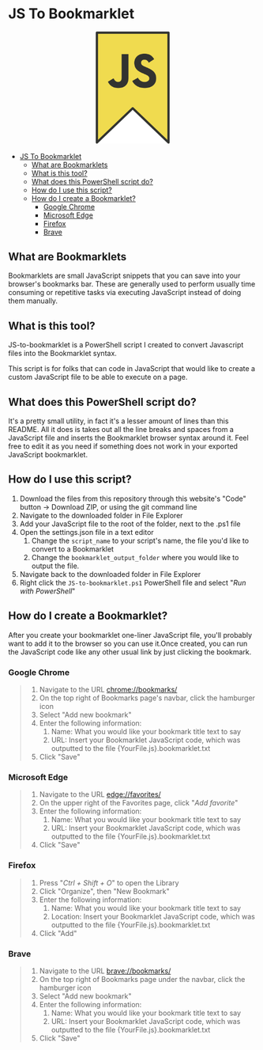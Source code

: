 # JS To Bookmarklet

<p align="center">
<img alt="JavaScript Bookmarklet Logo" src="./README_images/JavaScript-Bookmarklet-logo.png" width="150px">
</p>  

- [JS To Bookmarklet](#js-to-bookmarklet)
  - [What are Bookmarklets](#what-are-bookmarklets)
  - [What is this tool?](#what-is-this-tool)
  - [What does this PowerShell script do?](#what-does-this-powershell-script-do)
  - [How do I use this script?](#how-do-i-use-this-script)
  - [How do I create a Bookmarklet?](#how-do-i-create-a-bookmarklet)
    - [Google Chrome](#google-chrome)
    - [Microsoft Edge](#microsoft-edge)
    - [Firefox](#firefox)
    - [Brave](#brave)

## What are Bookmarklets

Bookmarklets are small JavaScript snippets that you can save into your browser's bookmarks bar. These are generally used to perform usually time consuming or repetitive tasks via executing JavaScript instead of doing them manually.

## What is this tool?

JS-to-bookmarklet is a PowerShell script I created to convert Javascript files into the Bookmarklet syntax.

This script is for folks that can code in JavaScript that would like to create a custom JavaScript file to be able to execute on a page.

## What does this PowerShell script do?

It's a pretty small utility, in fact it's a lesser amount of lines than this README. All it does is takes out all the line breaks and spaces from a JavaScript file and inserts the Bookmarklet browser syntax around it. Feel free to edit it as you need if something does not work in your exported JavaScript bookmarklet.

## How do I use this script?

1. Download the files from this repository through this website's "Code" button -> Download ZIP, or using the git command line
2. Navigate to the downloaded folder in File Explorer
3. Add your JavaScript file to the root of the folder, next to the .ps1 file
4. Open the settings.json file in a text editor
   1. Change the ```script_name``` to your script's name, the file you'd like to convert to a Bookmarklet
   2. Change the ```bookmarklet_output_folder``` where you would like to output the file.
5. Navigate back to the downloaded folder in File Explorer
6. Right click the ```JS-to-bookmarklet.ps1``` PowerShell file and select "_Run with PowerShell_"

## How do I create a Bookmarklet?

After you create your bookmarklet one-liner JavaScript file, you'll probably want to add it to the browser so you can use it.Once created, you can run the JavaScript code like any other usual link by just clicking the bookmark.

### Google Chrome

> 1. Navigate to the URL [chrome://bookmarks/](https://chrome://bookmarks/)
> 2. On the top right of Bookmarks page's navbar, click the hamburger icon
> 3. Select "Add new bookmark"
> 4. Enter the following information:
>    1. Name: What you would like your bookmark title text to say
>    2. URL: Insert your Bookmarklet JavaScript code, which was outputted to the file {YourFile.js}.bookmarklet.txt
> 5. Click "Save"

### Microsoft Edge

> 1. Navigate to the URL [edge://favorites/](https://edge://favorites/)
> 2. On the upper right of the Favorites page, click "_Add favorite_"
> 3. Enter the following information:
>    1. Name: What you would like your bookmark title text to say
>    2. URL: Insert your Bookmarklet JavaScript code, which was outputted to the file {YourFile.js}.bookmarklet.txt
> 4. Click "Save"

### Firefox

> 1. Press "_Ctrl + Shift + O_" to open the Library
> 2. Click "Organize", then "New Bookmark"
> 3. Enter the following information:
>    1. Name: What you would like your bookmark title text to say
>    2. Location: Insert your Bookmarklet JavaScript code, which was outputted to the file {YourFile.js}.bookmarklet.txt
> 4. Click "Add"

### Brave

> 1. Navigate to the URL [brave://bookmarks/](brave://bookmarks/)
> 2. On the top right of Bookmarks page under the navbar, click the hamburger icon
> 3. Select "Add new bookmark"
> 4. Enter the following information:
>    1. Name: What you would like your bookmark title text to say
>    2. URL: Insert your Bookmarklet JavaScript code, which was outputted to the file {YourFile.js}.bookmarklet.txt
> 5. Click "Save"
